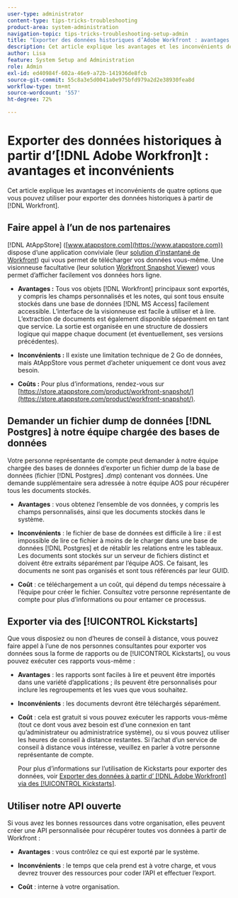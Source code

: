```yaml
---
user-type: administrator
content-type: tips-tricks-troubleshooting
product-area: system-administration
navigation-topic: tips-tricks-troubleshooting-setup-admin
title: "Exporter des données historiques d’Adobe Workfront : avantages et inconvénients"
description: Cet article explique les avantages et les inconvénients de 4 options que vous pouvez utiliser pour exporter des données historiques à partir de Workfront.
author: Lisa
feature: System Setup and Administration
role: Admin
exl-id: ed40984f-602a-46e9-a72b-141936de8fcb
source-git-commit: 55c8a3e5d0041a0e975bfd979a2d2e38930fea8d
workflow-type: tm+mt
source-wordcount: '557'
ht-degree: 72%

---
```


# Exporter des données historiques à partir d’[!DNL Adobe Workfron]t : avantages et inconvénients

Cet article explique les avantages et inconvénients de quatre options que vous pouvez utiliser pour exporter des données historiques à partir de [!DNL Workfront].

## Faire appel à l’un de nos partenaires

[!DNL AtAppStore] ([www.atappstore.com](https://www.atappstore.com)) dispose d’une application conviviale (leur [solution d’instantané de Workfront](https://store.atappstore.com/product/workfront-snapshot/)) qui vous permet de télécharger vos données vous-même. Une visionneuse facultative (leur solution [Workfront Snapshot Viewer](https://store.atappstore.com/product/workfront-snapshot-viewer/)) vous permet d’afficher facilement vos données hors ligne.

* **Avantages :** Tous vos objets [!DNL Workfront] principaux sont exportés, y compris les champs personnalisés et les notes, qui sont tous ensuite stockés dans une base de données [!DNL MS Access] facilement accessible. L’interface de la visionneuse est facile à utiliser et à lire. L’extraction de documents est également disponible séparément en tant que service. La sortie est organisée en une structure de dossiers logique qui mappe chaque document (et éventuellement, ses versions précédentes).

* **Inconvénients :** Il existe une limitation technique de 2 Go de données, mais AtAppStore vous permet d’acheter uniquement ce dont vous avez besoin.

* **Coûts :** Pour plus d’informations, rendez-vous sur [https://store.atappstore.com/product/workfront-snapshot/](https://store.atappstore.com/product/workfront-snapshot/).

## Demander un fichier dump de données [!DNL Postgres] à notre équipe chargée des bases de données

Votre personne représentante de compte peut demander à notre équipe chargée des bases de données d’exporter un fichier dump de la base de données (fichier [!DNL Postgres] .dmp) contenant vos données. Une demande supplémentaire sera adressée à notre équipe AOS pour récupérer tous les documents stockés.

* **Avantages** : vous obtenez l’ensemble de vos données, y compris les champs personnalisés, ainsi que les documents stockés dans le système.

* **Inconvénients** : le fichier de base de données est difficile à lire : il est impossible de lire ce fichier à moins de le charger dans une base de données [!DNL Postgres] et de rétablir les relations entre les tableaux. Les documents sont stockés sur un serveur de fichiers distinct et doivent être extraits séparément par l’équipe AOS. Ce faisant, les documents ne sont pas organisés et sont tous référencés par leur GUID.

* **Coût** : ce téléchargement a un coût, qui dépend du temps nécessaire à l’équipe pour créer le fichier. Consultez votre personne représentante de compte pour plus d’informations ou pour entamer ce processus.

## Exporter via des [!UICONTROL Kickstarts]

Que vous disposiez ou non d’heures de conseil à distance, vous pouvez faire appel à l’une de nos personnes consultantes pour exporter vos données sous la forme de rapports ou de [!UICONTROL Kickstarts], ou vous pouvez exécuter ces rapports vous-même :

* **Avantages** : les rapports sont faciles à lire et peuvent être importés dans une variété d’applications ; ils peuvent être personnalisés pour inclure les regroupements et les vues que vous souhaitez.

* **Inconvénients** : les documents devront être téléchargés séparément.

* **Coût** : cela est gratuit si vous pouvez exécuter les rapports vous-même (tout ce dont vous avez besoin est d’une connexion en tant qu’administrateur ou administratrice système), ou si vous pouvez utiliser les heures de conseil à distance restantes. Si l’achat d’un service de conseil à distance vous intéresse, veuillez en parler à votre personne représentante de compte.

  Pour plus d’informations sur l’utilisation de Kickstarts pour exporter des données, voir [Exporter des données à partir d’ [!DNL Adobe Workfront]  via des [!UICONTROL Kickstarts]](../../administration-and-setup/manage-workfront/using-kick-starts/export-data-from-wf-via-kick-starts.md).

## Utiliser notre API ouverte

Si vous avez les bonnes ressources dans votre organisation, elles peuvent créer une API personnalisée pour récupérer toutes vos données à partir de Workfront :

* **Avantages** : vous contrôlez ce qui est exporté par le système.

* **Inconvénients** : le temps que cela prend est à votre charge, et vous devrez trouver des ressources pour coder l’API et effectuer l’export.

* **Coût** : interne à votre organisation.
